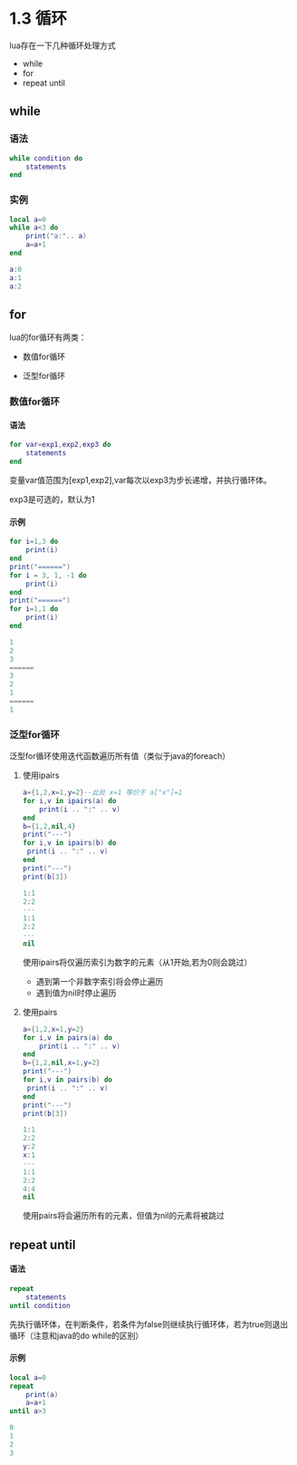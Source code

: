 # 1.3 循环

lua存在一下几种循环处理方式

* while
* for
* repeat until

## while

### 语法

```lua
while condition do
	statements
end
```

### 实例

```lua
local a=0
while a<3 do
    print("a:".. a)
    a=a+1
end
```

```lua
a:0
a:1
a:2
```

## for

lua的for循环有两类：

* 数值for循环

* 泛型for循环

### 数值for循环

#### 语法

```lua
for var=exp1,exp2,exp3 do
    statements
end
```

变量var值范围为[exp1,exp2],var每次以exp3为步长递增，并执行循环体。

exp3是可选的，默认为1

#### 示例

```lua
for i=1,3 do
    print(i)
end
print("======")
for i = 3, 1, -1 do
    print(i)
end
print("======")
for i=1,1 do
    print(i)
end
```

```lua
1
2
3
======
3
2
1
======
1
```

### 泛型for循环

泛型for循环使用迭代函数遍历所有值（类似于java的foreach）

1. 使用ipairs

   ```lua
   a={1,2,x=1,y=2}--此处 x=1 等价于 a["x"]=1
   for i,v in ipairs(a) do
       print(i .. ":" .. v)
   end
   b={1,2,nil,4}
   print("---")
   for i,v in ipairs(b) do
   	print(i .. ":" .. v)
   end
   print("---")
   print(b[3])
   ```

   ```lua
   1:1
   2:2
   ---
   1:1
   2:2
   ---
   nil
   ```

   使用ipairs将仅遍历索引为数字的元素（从1开始,若为0则会跳过）

   * 遇到第一个非数字索引将会停止遍历
   * 遇到值为nil时停止遍历

2. 使用pairs

   ```lua
   a={1,2,x=1,y=2}
   for i,v in pairs(a) do
       print(i .. ":" .. v)
   end
   b={1,2,nil,x=1,y=2}
   print("---")
   for i,v in pairs(b) do
   	print(i .. ":" .. v)
   end
   print("---")
   print(b[3])
   ```

   ```lua
   1:1
   2:2
   y:2
   x:1
   ---
   1:1
   2:2
   4:4
   nil
   ```

   使用pairs将会遍历所有的元素，但值为nil的元素将被跳过

## repeat until

#### 语法

```lua
repeat
    statements
until condition
```

先执行循环体，在判断条件，若条件为false则继续执行循环体，若为true则退出循环（注意和java的do while的区别）

#### 示例

```lua
local a=0
repeat
    print(a)
    a=a+1
until a>3
```

```lua
0
1
2
3
```



​     